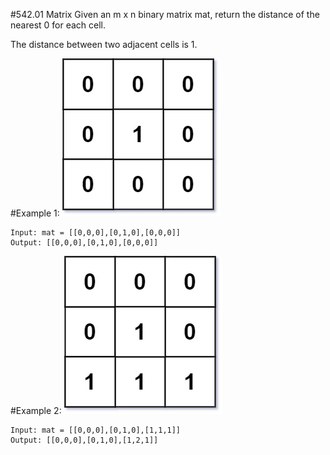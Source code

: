 #542.01 Matrix
Given an m x n binary matrix mat, return the distance of the nearest 0 for each cell.

The distance between two adjacent cells is 1.

#Example 1:
![1grid](../01-1-grid.jpg)
``` 
Input: mat = [[0,0,0],[0,1,0],[0,0,0]]
Output: [[0,0,0],[0,1,0],[0,0,0]]
```
#Example 2:
![2grid](../01-2-grid.jpg)
``` 
Input: mat = [[0,0,0],[0,1,0],[1,1,1]]
Output: [[0,0,0],[0,1,0],[1,2,1]]
```